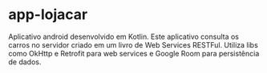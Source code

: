 # app-lojacar
Aplicativo android desenvolvido em Kotlin.
Este aplicativo consulta os carros no servidor criado em um livro de Web Services RESTFul.
Utiliza libs como OkHttp e Retrofit para web services e Google Room para persistência de dados.
